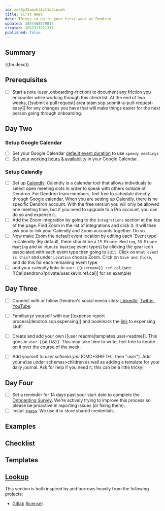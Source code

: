 ```yaml
---
id: zux5y28amzhl8zt1d4iuumh
title: First Week
desc: Things to do in your first week at Dendron
updated: 1654468579815
created: 1652313321375
published: false
---
```


## Summary
{{fm.desc}}
## Prerequisites

- [ ] Start a note (user.<alias>.onboarding-friction) to document any friction you encounter while working through this checklist.  At the end of two weeks, [[submit a pull request| area.team.sop.submit-a-pull-request-easy]] for any changes you have that will make things easier for the next person going through onboarding. 


## Day Two

### Setup Google Calendar
- [ ] Set your Google Calendar [default event duration](https://calendar.google.com/calendar/r/settings) to use `speedy meetings`
- [ ] [Set your working hours & availability](https://support.google.com/calendar/answer/7638168?hl=en) in your Google Calendar.

### Setup Calendly
- [ ] Set up [Calendly](https://about.gitlab.com/handbook/tools-and-tips/other-apps/#sts=Calendly). Calendly is a calendar tool that allows individuals to select open meeting slots in order to speak with others outside of Dendron. For Dendron team members, feel free to schedule directly through Google calendar. When you are setting up Calendly, there is no specific Dendron account. With the free version you will only be allowed one meeting time, but if you need to upgrade to a Pro account, you can do so and expense it.
- [ ] Add the Zoom integration by going to the `Integrations` section at the top of the page. Find Zoom in the list of integrations and click it. It will then ask you to link your Calendly and Zoom accounts together. Do so.
- [ ] Now make Zoom the default event location by editing each 'Event type' in Calendly (By default, there should be a `15 Minute Meeting`, `30 Minute Meeting` and `60 Minute Meeting` event types) by clicking the gear icon associated with each event type then going to `Edit`. Click on `What event is this?` and under `Location` choose Zoom. Click on `Save and Close`, and do this for each remaining event type.
- [ ] add your calendly links to `user.{{username}}.ref.cal` (see [[Cal|dendron://private/user.kevin.ref.cal]] for an example)

## Day Three
- [ ] Connect with or follow Dendron's social media sites:
      [LinkedIn](https://www.linkedin.com/company/dendron-so/),
      [Twitter](https://twitter.com/dendronhq),
      [YouTube](https://www.youtube.com/channel/UC8GQLj4KZhN8WcJPiKXtcRQ).
- [ ] Familiarize yourself with our [[expense report process|dendron.sop.expensing]] and bookmark the [link](https://airtable.com/shrtJd0sitnY6Bfre) to expensing stuff.
- [ ] Create and add your own [[user readme|templates.user-readme]]. This goes in `user.{{ALIAS}}`. This may take time to write, feel free to iterate on it over the course of the week. 
- [ ] Add yourself to *user.schema.yml* (CMD+SHIFT+L, then "user"). Add your alias under schemas>children as well as adding a template for your daily journal. Ask for help if you need it, this can be a little tricky! 



## Day Four
- [ ] Set a reminder for 14 days past your start date to complete the [Onboarding Survey](https://airtable.com/shrcILcL6cm6lpCZt). We're actively trying to improve this process so please be proactive in reporting issues (or fixing them).
- [ ] Install [rpass](https://chrome.google.com/webstore/detail/rpass/mobhfbcgjoleoljhpkkdhopdiemlocka). We use it to store shared credentials. 

## Examples

## Checklist

## Templates

## [Lookup](https://handbook.dendron.so/notes/b89ba854-72fb-4ebc-a8a0-55960b89e9dc.html#lookup)

This section is both inspired by and borrows heavily from the following projects:

- [Gitlab](https://about.gitlab.com/handbook/) ([license](https://gitlab.com/gitlab-org/dco/blob/master/README.md))

[^2fa]: [[2FA|templates.people.onboarding#2fa]]
[^sop]: [[SOP|templates.people.onboarding#sop]]
